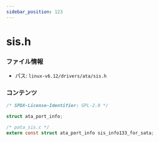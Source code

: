 ```yaml
---
sidebar_position: 123
---
```

# sis.h

### ファイル情報

- パス: `linux-v6.12/drivers/ata/sis.h`

### コンテンツ

```h
/* SPDX-License-Identifier: GPL-2.0 */

struct ata_port_info;

/* pata_sis.c */
extern const struct ata_port_info sis_info133_for_sata;

```
